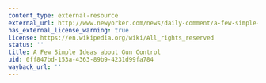 ```yaml
---
content_type: external-resource
external_url: http://www.newyorker.com/news/daily-comment/a-few-simple-ideas-about-gun-control
has_external_license_warning: true
license: https://en.wikipedia.org/wiki/All_rights_reserved
status: ''
title: A Few Simple Ideas about Gun Control
uid: 0ff847bd-153a-4363-89b9-4231d99fa784
wayback_url: ''
---
```

